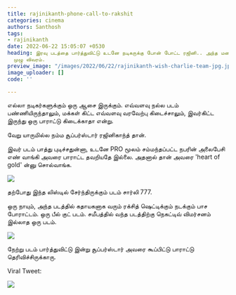 ```yaml
---
title: rajinikanth-phone-call-to-rakshit
categories: cinema
authors: Santhosh
tags:
- rajinikanth
date: 2022-06-22 15:05:07 +0530
heading: இரவு படத்தை பார்த்துவிட்டு உடனே நடிகருக்கு போன் போட்ட ரஜினி.. அந்த மனசு இருக்கே..
  முழு விவரம்.
preview_image: "/images/2022/06/22/rajinikanth-wish-charlie-team-jpg.jpeg"
image_uploader: []
code: ''

---
```

எல்லா நடிகர்களுக்கும் ஒரு ஆசை இருக்கும். எவ்வளவு நல்ல படம் பண்ணியிருந்தாலும், மக்கள் கிட்ட எவ்வளவு வரவேற்பு கிடைச்சாலும், இவர்கிட்ட இருந்து ஒரு பாராட்டு கிடைக்காதா என்று.

வேறு யாருமில்ல நம்ம சூப்பர்ஸ்டார் ரஜினிகாந்த் தான்.

இவர் படம் பாத்து புடிச்சதுன்னா, உடனே PRO மூலம் சம்மந்தப்பட்ட நபரின் அலைபேசி எண் வாங்கி அவரை பாராட்ட தவறியதே இல்லை. அதனால் தான் அவரை 'heart of gold' ன்னு சொல்வாங்க.

![](/images/2022/06/22/charlie-777-rajinikanth-3-jpg.jpeg)

தற்போது இந்த லிஸ்டில் சேர்ந்திருக்கும் படம் சார்லி 777.

ஒரு நாயும், அந்த படத்தில் கதாயகனாக வரும் ரக்சித் ஷெட்டிக்கும் நடக்கும் பாச போராட்டம். ஒரு பீல் குட் படம். சமீபத்தில் வந்த படத்திற்கு நெகட்டிவ் விமர்சனம் இல்லாத ஒரு படம்.

![](/images/2022/06/22/charlie-777-rajinikanth-1-jpg.jpeg)

நேற்று படம் பார்த்துவிட்டு இன்று சூப்பர்ஸ்டார் அவரை கூப்பிட்டு பாராட்டு தெரிவிச்சிருக்காரு.

Viral Tweet:

![](/images/2022/06/22/charlie-777-rajinikanth-2-jpg.jpeg)
